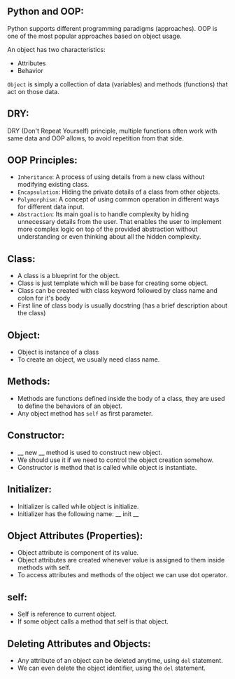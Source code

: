 ## Python and OOP:
Python supports different programming paradigms (approaches). OOP is one of the most popular approaches based on object 
usage.

An object has two characteristics:
* Attributes
* Behavior

`Object` is simply a collection of data (variables) and methods (functions) that act on those data.

## DRY:
DRY (Don't Repeat Yourself) principle, multiple functions often work with same data and OOP allows, to avoid repetition
from that side.

## OOP Principles:
* `Inheritance`: A process of using details from a new class without modifying existing class.
* `Encapsulation`: Hiding the private details of a class from other objects.
* `Polymorphism`: A concept of using common operation in different ways for different data input.
* `Abstraction`: Its main goal is to handle complexity by hiding unnecessary details from the user. That enables the user
to implement more complex logic on top of the provided abstraction without understanding or even thinking about all the 
hidden complexity.

## Class:
* A class is a blueprint for the object.
* Class is just template which will be base for creating some object.
* Class can be created with class keyword followed by class name and colon for it's body
* First line of class body is usually docstring (has a brief description about the class)

## Object:
* Object is instance of a class
* To create an object, we usually need class name.

## Methods:
* Methods are functions defined inside the body of a class, they are used to define the behaviors of an object.
* Any object method has `self` as first parameter.

## Constructor:
* __ new __ method is used to construct new object.
* We should use it if we need to control the object creation somehow.
* Constructor is method that is called while object is instantiate.

## Initializer:
* Initializer is called while object is initialize.
* Initializer has the following name: __ init __

## Object Attributes (Properties):
* Object attribute is component of its value.
* Object attributes are created whenever value is assigned to them inside methods with self.
* To access attributes and methods of the object we can use dot operator.

## self:
* Self is reference to current object.
* If some object calls a method that self is that object.

## Deleting Attributes and Objects:
* Any attribute of an object can be deleted anytime, using `del` statement.
* We can even delete the object identifier, using the `del` statement.
